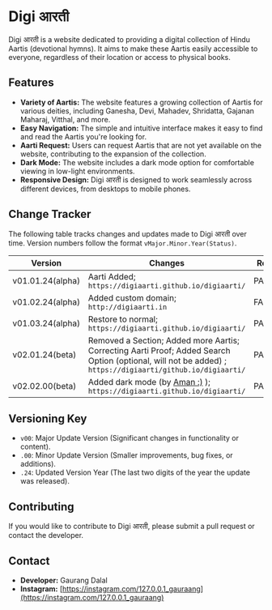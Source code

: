 # Digi आरती

Digi आरती is a website dedicated to providing a digital collection of Hindu Aartis (devotional hymns). It aims to make these Aartis easily accessible to everyone, regardless of their location or access to physical books.

## Features

* **Variety of Aartis:**  The website features a growing collection of Aartis for various deities, including Ganesha, Devi, Mahadev, Shridatta, Gajanan Maharaj, Vitthal, and more.
* **Easy Navigation:** The simple and intuitive interface makes it easy to find and read the Aartis you're looking for.
* **Aarti Request:** Users can request Aartis that are not yet available on the website, contributing to the expansion of the collection.
* **Dark Mode:**  The website includes a dark mode option for comfortable viewing in low-light environments.
* **Responsive Design:**  Digi आरती is designed to work seamlessly across different devices, from desktops to mobile phones.


## Change Tracker

The following table tracks changes and updates made to Digi आरती over time.  Version numbers follow the format `vMajor.Minor.Year(Status)`.

| Version        | Changes                                                                | Result     |
|----------------|------------------------------------------------------------------------|-----------|
| v01.01.24(alpha) | Aarti Added;  `https://digiaarti.github.io/digiaarti/`                 | PASSED     |
| v01.02.24(alpha) | Added custom domain; `http://digiaarti.in`                            | FAILED     |
| v01.03.24(alpha) | Restore to normal; `https://digiaarti.github.io/digiaarti/`          | PASSED     |
| v02.01.24(beta)  | Removed a Section; Added more Aartis; Correcting Aarti Proof; Added Search Option (optional, will not be added) ; `https://digiaarti/github.io/digiaarti/` | PASSED     |
| v02.02.00(beta)  | Added dark mode (by [Aman :)](https://github.com/onenonlyaman) ); `https://digiaarti.github.io/digiaarti/` | PASSED     |


## Versioning Key

* `v00`: Major Update Version (Significant changes in functionality or content).
* `.00`: Minor Update Version (Smaller improvements, bug fixes, or additions).
* `.24`: Updated Version Year (The last two digits of the year the update was released).


## Contributing

If you would like to contribute to Digi आरती, please submit a pull request or contact the developer.


## Contact

* **Developer:** Gaurang Dalal
* **Instagram:** [https://instagram.com/127.0.0.1_gauraang](https://instagram.com/127.0.0.1_gauraang)
